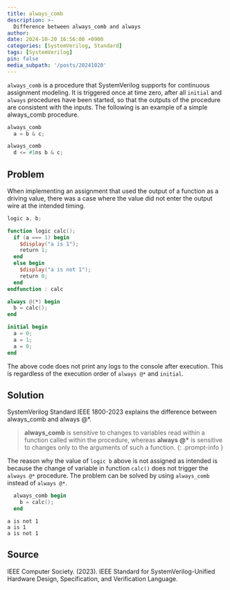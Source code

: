 ```yaml
---
title: always_comb
description: >-
  Difference between always_comb and always
author:
date: 2024-10-20 16:56:00 +0900
categories: [SystemVerilog, Standard]
tags: [SystemVerilog]
pin: false
media_subpath: '/posts/20241020'
---
```



`always_comb` is a procedure that SystemVerilog supports for continuous assignment modeling. It is triggered once at time zero, after all `initial` and `always` procedures have been started, so that the outputs of the procedure are consistent with the inputs. The following is an example of a simple always_comb procedure.

```verilog
always_comb
  a = b & c;
```
```verilog
always_comb
  d <= #1ns b & c;
```

## Problem
When implementing an assignment that used the output of a function as a driving value, there was a case where the value did not enter the output wire at the intended timing.

```verilog
logic a, b;

function logic calc();
  if (a === 1) begin
    $display("a is 1");
    return 1;
  end
  else begin
    $display("a is not 1");
    return 0;
  end
endfunction : calc

always @(*) begin
  b = calc();
end

initial begin
  a = 0;
  a = 1;
  a = 0;
end
```

The above code does not print any logs to the console after execution. This is regardless of the execution order of `always @*` and `initial`.

## Solution
SystemVerilog Standard IEEE 1800-2023 explains the difference between always_comb and always @*.

> **always_comb** is sensitive to changes to variables read within a function called within the procedure, whereas **always @\*** is sensitive to changes only to the arguments of such a function.
{: .prompt-info }

The reason why the value of `logic b` above is not assigned as intended is because the change of variable in function `calc()` does not trigger the `always @*` procedure. The problem can be solved by using `always_comb` instead of `always @*`.

```verilog
  always_comb begin
    b = calc();
  end
```

```console
a is not 1
a is 1
a is not 1
```

## Source
IEEE Computer Society. (2023). IEEE Standard for SystemVerilog-Unified Hardware Design, Specification, and Verification Language.